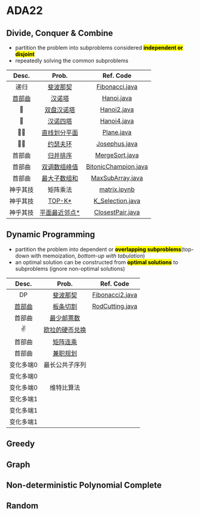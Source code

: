 # ADA22
## Divide, Conquer & Combine
- partition the problem into subproblems considered <mark>**independent or disjoint**</mark>
- repeatedly solving the common subproblems

| Desc. |  Prob.   |  Ref. Code  | 
|:--:|:---:|:---:|
| 递归 |  [斐波那契](https://www.acwing.com/problem/content/19/)   |  [Fibonacci.java](https://github.com/DURUII/ADA22/blob/4f9bfc71e734f5d590f7eb8f4397396af14b1c46/Code/DCC/Fibonacci.java)   | 
| [首部曲](https://mathsisfun.com/games/towerofhanoi.html)|  [汉诺塔](https://www.lanqiao.cn/problems/1512/learning/)   |  [Hanoi.java](https://github.com/DURUII/ADA22/blob/4f9bfc71e734f5d590f7eb8f4397396af14b1c46/Code/DCC/Hanoi.java)   | 
|🥕 |[双盘汉诺塔](https://www.luogu.com.cn/problem/P1096)|[Hanoi2.java](https://github.com/DURUII/ADA22/blob/762b096198902b226fec3edf3df6e425b26ba0cc/Code/DCC/Hanoi2.java)| 
| 👼 |  [汉诺四塔](https://www.acwing.com/problem/content/98/)   |  [Hanoi4.java](https://github.com/DURUII/ADA22/blob/4f9bfc71e734f5d590f7eb8f4397396af14b1c46/Code/DCC/Hanoi4.java)  |  
| 🧑‍🦲 |  [直线划分平面](https://www.luogu.com.cn/problem/T291123)   |  [Plane.java](https://github.com/DURUII/ADA22/blob/cc7f90592931a41438e0ceea8ba477cc9e28e3aa/Code/DCC/Plane.java)   |   
| 🧑‍🦲 |  [约瑟夫环](https://www.luogu.com.cn/problem/T291920)   |  [Josephus.java](https://github.com/DURUII/ADA22/blob/a4300880a9e381aae3ad372186b140fe62db1001/Code/DCC/Josephus.java)   |  
| 首部曲 |  [归并排序](https://www.acwing.com/problem/content/789/)  |   [MergeSort.java](https://github.com/DURUII/ADA22/blob/4f9bfc71e734f5d590f7eb8f4397396af14b1c46/Code/DCC/MergeSort.java)  | 
| 首部曲 |  [双调数组峰值](https://leetcode.cn/problems/peak-index-in-a-mountain-array/)  |  [BitonicChampion.java](https://github.com/DURUII/ADA22/blob/4f9bfc71e734f5d590f7eb8f4397396af14b1c46/Code/DCC/BitonicChampion.java)  |  
| 首部曲 |  [最大子数组和](https://leetcode.cn/problems/maximum-subarray/)  |  [MaxSubArray.java](https://github.com/DURUII/ADA22/blob/4f9bfc71e734f5d590f7eb8f4397396af14b1c46/Code/DCC/MaxSubArray.java)   |  
| 神乎其技 |  矩阵乘法   | [matrix.ipynb](https://github.com/DURUII/ADA22/blob/4f9bfc71e734f5d590f7eb8f4397396af14b1c46/Code/DCC/matrix.ipynb)    |  
| 神乎其技 |  [TOP-K*](https://leetcode.cn/problems/kth-largest-element-in-an-array/)   |  [K_Selection.java](https://github.com/DURUII/ADA22/blob/4f9bfc71e734f5d590f7eb8f4397396af14b1c46/Code/DCC/K_Selection.java)   |  
| 神乎其技 |  [平面最近邻点*](https://www.luogu.com.cn/problem/P1429)   |  [ClosestPair.java](https://github.com/DURUII/ADA22/blob/b6a92dfd278fd5a04a47586ae8f1aba2ee6f6d6a/Code/DCC/ClosestPair.java)   | 

## Dynamic Programming
- partition the problem into dependent
or <mark>**overlapping subproblems**</mark>(top-down with memoization, *bottom-up with tabulation*)
- an optimal solution can be constructed from <mark>**optimal solutions**</mark> to subproblems (ignore non-optimal solutions)

| Desc. |  Prob.   |  Ref. Code  | 
|:--:|:---:|:---:|
| DP| [斐波那契](https://leetcode.cn/problems/fei-bo-na-qi-shu-lie-lcof/)|  [Fibonacci2.java](https://github.com/DURUII/ADA22/blob/199105e3efe3d7dccd164c0314fec00be6f47320/Code/DP/Fibonacci2.java)   | 
|[首部曲](https://www.geeksforgeeks.org/cutting-a-rod-dp-13/)|  [板条切割](https://vjudge.net/problem/Gym-270304F)   | [RodCutting.java](https://github.com/DURUII/ADA22/blob/e8d1a290d248348cceff620e54cf15643d685835/Code/DP/RodCutting.java)    | 
|首部曲| [最少邮票数](https://leetcode.cn/problems/coin-change/)|  | 
|✌️|[欧拉的硬币兑换](https://leetcode.cn/problems/coin-change-ii)| |
|首部曲|  [矩阵连乘](https://vjudge.net/problem/ZOJ-1094)   |     | 
|首部曲|  [兼职规划](https://leetcode.cn/problems/maximum-profit-in-job-scheduling/)   
| 变化多端0 |  最长公共子序列   |     | 
| 变化多端0 |     |     | 
| 变化多端0 |  维特比算法   |     | 
| 变化多端1 |     |     | 
| 变化多端1 |     |     | 
| 变化多端1 |     |     | 

## Greedy

## Graph

## Non-deterministic Polynomial Complete

## Random